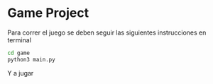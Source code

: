 # Game Project

Para correr el juego se deben seguir las siguientes instrucciones en terminal

```sh
cd game
python3 main.py
```

Y a jugar